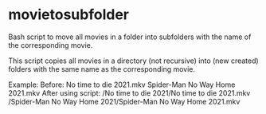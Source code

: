 # movietosubfolder
Bash script to move all movies in a folder into subfolders with the name of the corresponding movie.

This script copies all movies in a directory (not recursive) into (new created) folders with the same name as the corresponding movie.

Example:
Before:
  No time to die 2021.mkv
  Spider-Man No Way Home 2021.mkv
After using script:
  /No time to die 2021/No time to die 2021.mkv
  /Spider-Man No Way Home 2021/Spider-Man No Way Home 2021.mkv

